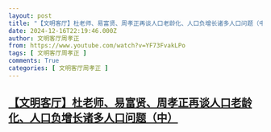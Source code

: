 ```yaml
---
layout: post
title: "【文明客厅】杜老师、易富贤、周孝正再谈人口老龄化、人口负增长诸多人口问题（中）"
date: 2024-12-16T22:19:46.000Z
author: 文明客厅周孝正
from: https://www.youtube.com/watch?v=YF73FvakLPo
tags: [ 文明客厅周孝正 ]
comments: True
categories: [ 文明客厅周孝正 ]
---
```

<!--1734387586000-->
[【文明客厅】杜老师、易富贤、周孝正再谈人口老龄化、人口负增长诸多人口问题（中）](https://www.youtube.com/watch?v=YF73FvakLPo)
------

<div>

</div>
